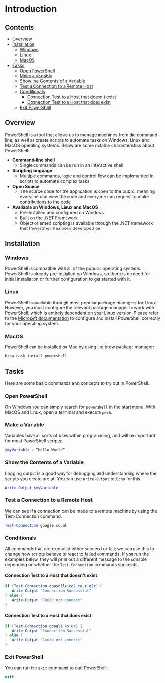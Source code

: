 # Introduction



<!--TOC_START-->
## Contents
- [Overview](#overview)
- [Installation](#installation)
	- [Windows](#windows)
	- [Linux](#linux)
	- [MacOS](#macos)
- [Tasks](#tasks)
	- [Open PowerShell](#open-powershell)
	- [Make a Variable](#make-a-variable)
	- [Show the Contents of a Variable](#show-the-contents-of-a-variable)
	- [Test a Connection to a Remote Host](#test-a-connection-to-a-remote-host)
	- [Conditionals](#conditionals)
		- [Connection Test to a Host that doesn't exist](#connection-test-to-a-host-that-doesnt-exist)
		- [Connection Test to a Host that does exist](#connection-test-to-a-host-that-does-exist)
	- [Exit PowerShell](#exit-powershell)

<!--TOC_END-->
## Overview
PowerShell is a tool that allows us to manage machines from the command-line, as well as create scripts to automate tasks on Windows, Linux and MacOS operating systems.
Below are some notable characteristics about PowerShell:
- **Command-line shell**
    - Single commands can be run in an interactive shell
- **Scripting language**
    - Multiple commands, logic and control flow can be implemented in scripts to automate complex tasks
- **Open Source**
    - The source code for the application is open to the public, meaning everyone can view the code and everyone can request to make contributions to the code
- **Available on Windows, Linux and MacOS**
    - Pre-installed and configured on Windows 
    - Built on the .NET Framework
    - Object oriented scripting is available through the .NET framework that PowerShell has been developed on

## Installation

### Windows
PowerShell is compatible with all of the popular operating systems. PowerShell is already pre-installed on Windows, so there is no need for initial installation or further configuration to get started with it.

### Linux
PowerShell is available through most popular package managers for Linux. However, you must configure the relevant package manager to work with PowerShell, which is entirely dependent on your Linux version.
Please refer to the [Microsoft documentation](https://docs.microsoft.com/en-us/powershell/scripting/install/installing-powershell-core-on-linux?view=powershell-6) to configure and install PowerShell correctly for your operating system.

### MacOS
PowerShell can be installed on Mac by using the brew package manager:
```bash
brew cask install powershell
```

## Tasks
Here are some basic commands and concepts to try out in PowerShell.

### Open PowerShell
On Windows you can simply search for `powershell` in the start menu.
With MacOS and Linux, open a terminal and execute `pwsh`.

### Make a Variable
Variables have all sorts of uses within programming, and will be important for most PowerShell scripts:
```powershell
$myVariable = “Hello World”
```

### Show the Contents of a Variable
Logging output is a good way for debugging and understanding where the scripts you create are at. You can use `Write-Output` or `Echo` for this.
```powershell
Write-Output $myVariable
```

### Test a Connection to a Remote Host
We can see if a connection can be made to a remote machine by using the Test-Connection command.
```powershell
Test-Connection google.co.uk
```

### Conditionals
All commands that are executed either succeed or fail; we can use this to change how scripts behave or react to failed commands.
If you run the examples below, they will print out a different message to the console depending on whether the `Test-Connection` commands succeeds.

#### Connection Test to a Host that doesn't exist
```powershell
if (Test-Connection goasd1le.co2.rq.r.q2r) {
   Write-Output "Connection Successful"
} else {
   Write-Output "Could not connect"
}
```

#### Connection Test to a Host that does exist
```powershell
if (Test-Connection google.co.uk) {
   Write-Output "Connection Successful"
} else {
   Write-Output "Could not connect"
}
```

### Exit PowerShell
You can run the `exit` command to quit PowerShell:
```powershell
exit
```
